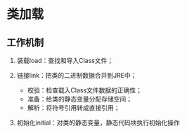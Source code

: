 # 类加载

## 工作机制

1. 装载load：查找和导入Class文件；

2. 链接link：把类的二进制数据合并到JRE中；

	- 校验：检查载入Class文件数据的正确性；
	- 准备：给类的静态变量分配存储空间；
	- 解析：将符号引用转成直接引用；

3. 初始化initial：对类的静态变量，静态代码块执行初始化操作




